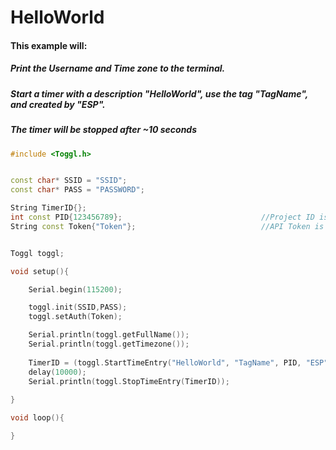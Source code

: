 # HelloWorld

#### This example will:

##### Print the Username and Time zone to the terminal.

##### Start a timer with a description "HelloWorld", use the tag "TagName", and created by "ESP".

##### The timer will be stopped after ~10 seconds

```c++
#include <Toggl.h>


const char* SSID = "SSID";
const char* PASS = "PASSWORD";

String TimerID{};
int const PID{123456789};                               //Project ID is specific to each user project
String const Token{"Token"}; 							//API Token is found in "Profile Settings" 


Toggl toggl;

void setup(){

    Serial.begin(115200);

    toggl.init(SSID,PASS);
    toggl.setAuth(Token);

    Serial.println(toggl.getFullName());
    Serial.println(toggl.getTimezone());
    
    TimerID = (toggl.StartTimeEntry("HelloWorld", "TagName", PID, "ESP"));
    delay(10000);
    Serial.println(toggl.StopTimeEntry(TimerID));
  
}

void loop(){

}
```

